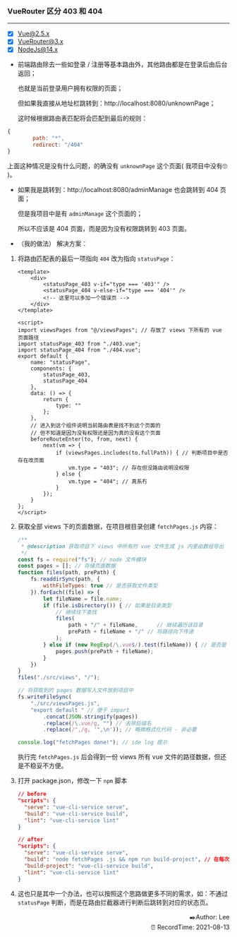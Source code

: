 ### VueRouter 区分 403 和 404
---

- [x] Vue@2.5.x
- [x] VueRouter@3.x
- [x] NodeJs@14.x

+ 前端路由除去一些如登录 / 注册等基本路由外，其他路由都是在登录后由后台返回；

  也就是当前登录用户拥有权限的页面；

  但如果我直接从地址栏跳转到：http://localhost:8080/unknownPage；

  这时候根据路由表匹配将会匹配到最后的规则：


```Javascript
{
        path: "*",
        redirect: "/404"
}
```

  上面这种情况是没有什么问题，的确没有 `unknownPage` 这个页面( 我项目中没有🙄 )。



+ 如果我是跳转到：http://localhost:8080/adminManage 也会跳转到 404 页面；

  但是我项目中是有 `adminManage` 这个页面的；

  所以不应该是 404 页面，而是因为没有权限跳转到 403 页面。
  
  

+ （我的做法） 解决方案：

1. 将路由匹配表的最后一项指向 `404` 改为指向 `statusPage`：

   ```Vue
   <template>
       <div>
           <statusPage_403 v-if="type === '403'" />
           <statusPage_404 v-else-if="type === '404'" />
           <!-- 这里可以多加一个错误页 -->
       </div>
   </template>
   
   <script>
   import viewsPages from "@/viewsPages"; // 存放了 views 下所有的 vue 页面路径
   import statusPage_403 from "./403.vue";
   import statusPage_404 from "./404.vue";
   export default {
       name: "statusPage",
       components: {
           statusPage_403,
           statusPage_404
       },
       data: () => {
           return {
               type: ""
           };
       },
       // 进入到这个组件说明当前路由表是找不到这个页面的
       // 但不知道是因为没有权限还是因为真的没有这个页面
       beforeRouteEnter(to, from, next) {
           next(vm => {
               if (viewsPages.includes(to.fullPath)) { // 判断项目中是否存在改页面
                   vm.type = "403"; // 存在但没路由说明没权限
               } else {
                   vm.type = "404"; // 真系冇
               }
           });
       }
   };
   </script>
   ```

   

2. 获取全部 views 下的页面数据，在项目根目录创建 `fetchPages.js` 内容：

    ```Javascript
    /**
     * @description 获取项目下 views 中所有的 vue 文件生成 js 内里由数组导出
     */
    const fs = require("fs"); // node 文件模块
    const pages = []; // 存储页面数据
    function files(path, prePath) {
        fs.readdirSync(path, {
            withFileTypes: true // 是否获取文件类型
        }).forEach((file) => {
            let fileName = file.name;
            if (file.isDirectory()) { // 如果是目录类型
                // 继续往下查找
                files(
                    path + "/" + fileName,      // 继续遍历该目录
                    prePath + fileName + "/" // 将路径向下传递
                );
            } else if (new RegExp(/\.vue$/).test(fileName)) { // 是否是 vue 文件
                pages.push(prePath + fileName);
            }
        })
    }
    files("./src/views", "/");
    
    // 将获取到的 pages 数据写入文件放到项目中
    fs.writeFileSync(
        "./src/viewsPages.js",
        "export default " // 便于 import
            .concat(JSON.stringify(pages))
            .replace(/\.vue/g, "") // 去除后缀名
            .replace(/",/g, '",\n')); // 略微格式化代码 - 非必要
    
    console.log("fetchPages done!"); // ide log 提示
    ```
    
    执行完 `fetchPages.js` 后会得到一份 views 所有 vue 文件的路径数据，但还是不稳妥不方便。
    
    
    
3. 打开 package.json，修改一下 `npm` 脚本

    ```JSON
    // before
    "scripts": {
      "serve": "vue-cli-service serve",
      "build": "vue-cli-service build",
      "lint": "vue-cli-service lint"
    }
    
    // after
    "scripts": {
      "serve": "vue-cli-service serve",
      "build": "node fetchPages .js && npm run build-project", // 在每次打包前先执行一次 fetchPages
      "build-project": "vue-cli-service build",
      "lint": "vue-cli-service lint"
    }
    ```

4. 这也只是其中一个办法，也可以按照这个思路做更多不同的需求，如：不通过 `statusPage` 判断，而是在路由拦截器进行判断后跳转到对应的状态页。




<div align=right>✒️Author: Lee</div>
<div align=right>⏰ RecordTime: 2021-08-13</div>
